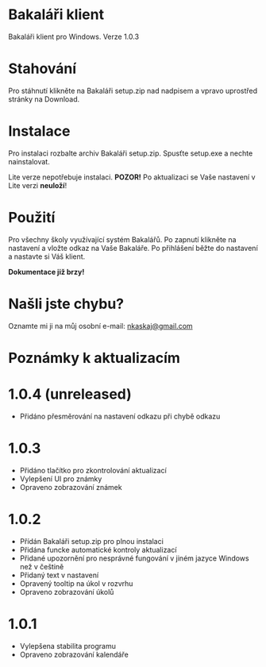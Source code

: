 # Bakaláři klient
Bakaláři klient pro Windows. Verze 1.0.3
# Stahování
Pro stáhnutí klikněte na Bakaláři setup.zip nad nadpisem a vpravo uprostřed stránky na Download.
# Instalace
Pro instalaci rozbalte archiv Bakaláři setup.zip. Spusťte setup.exe a nechte nainstalovat.

Lite verze nepotřebuje instalaci. **POZOR!** Po aktualizaci se Vaše nastavení v Lite verzi **neuloží**!
# Použití
Pro všechny školy využívající systém Bakalářů. Po zapnutí klikněte na nastavení a vložte odkaz na Vaše Bakaláře. Po přihlášení
běžte do nastavení a nastavte si Váš klient.

**Dokumentace již brzy!**
# Našli jste chybu?
Oznamte mi ji na můj osobní e-mail: nkaskaj@gmail.com
# Poznámky k aktualizacím
# 1.0.4 (unreleased)
* Přidáno přesměrování na nastavení odkazu při chybě odkazu
# 1.0.3
* Přidáno tlačítko pro zkontrolování aktualizací
* Vylepšení UI pro známky
* Opraveno zobrazování známek
# 1.0.2
* Přídán Bakaláři setup.zip pro plnou instalaci
* Přidána funcke automatické kontroly aktualizací
* Přidané upozornění pro nesprávné fungování v jiném jazyce Windows než v češtině
* Přidaný text v nastavení
* Opravený tooltip na úkol v rozvrhu
* Opraveno zobrazování úkolů
# 1.0.1
* Vylepšena stabilita programu
* Opraveno zobrazování kalendáře

